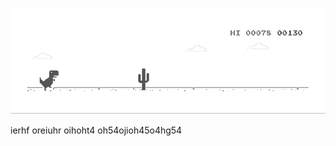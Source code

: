 ![image](https://github.com/sudimuk2017/qwaszx/blob/main/dino.gif)

ierhf oreiuhr oihoht4 oh54ojioh45o4hg54



